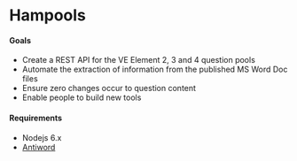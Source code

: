 # Hampools
#### Goals
* Create a REST API for the VE Element 2, 3 and 4 question pools
* Automate the extraction of information from the published MS Word Doc files
* Ensure zero changes occur to question content
* Enable people to build new tools

#### Requirements
* Nodejs 6.x
* [Antiword](http://www.winfield.demon.nl/)